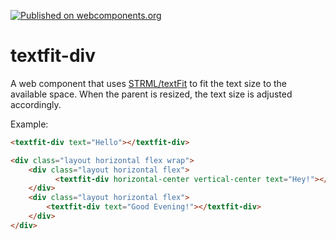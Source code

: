 [![Published on webcomponents.org](https://img.shields.io/badge/webcomponents.org-published-blue.svg)](https://www.webcomponents.org/element/Protoss78/textfit-div)

# textfit-div
A web component that uses <a href="https://github.com/STRML/textFit">STRML/textFit</a> to fit the text size to the available space. When the parent is resized, the text size is adjusted accordingly.

Example:
<!--
```
<custom-element-demo>
  <template>
    <script src="../webcomponentsjs/webcomponents-lite.js"></script>
    <link rel="import" href="textfit-div.html">
    <style is="custom-style">
      #container {
        display: block;
        height: 400px;
        width: 400px;
      }
    </style>
    <div id="container">
      <next-code-block></next-code-block>
    </div>
  </template>
</custom-element-demo>
```
-->
```html
<textfit-div text="Hello"></textfit-div>
```



```html
<div class="layout horizontal flex wrap">
    <div class="layout horizontal flex">
          <textfit-div horizontal-center vertical-center text="Hey!"></textfit-div>
    </div>
    <div class="layout horizontal flex">
        <textfit-div text="Good Evening!"></textfit-div>
    </div>
</div>
```
